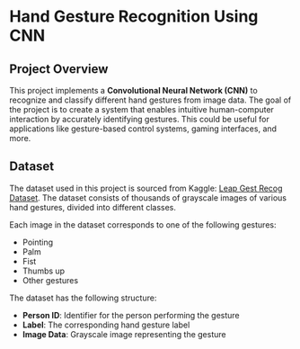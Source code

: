 # Hand Gesture Recognition Using CNN

## Project Overview

This project implements a **Convolutional Neural Network (CNN)** to recognize and classify different hand gestures from image data. The goal of the project is to create a system that enables intuitive human-computer interaction by accurately identifying gestures. This could be useful for applications like gesture-based control systems, gaming interfaces, and more.

## Dataset

The dataset used in this project is sourced from Kaggle: [Leap Gest Recog Dataset](https://www.kaggle.com/gti-upm/leapgestrecog). The dataset consists of thousands of grayscale images of various hand gestures, divided into different classes.

Each image in the dataset corresponds to one of the following gestures:

- Pointing
- Palm
- Fist
- Thumbs up
- Other gestures

The dataset has the following structure:

- **Person ID**: Identifier for the person performing the gesture
- **Label**: The corresponding hand gesture label
- **Image Data**: Grayscale image representing the gesture
